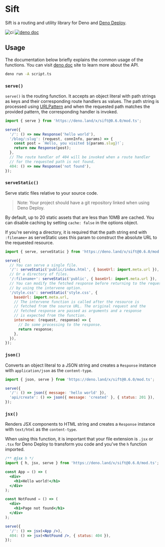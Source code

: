 # Sift

Sift is a routing and utility library for Deno and
[Deno Deploy](https://deno.com/deploy).

![ci](https://github.com/satyarohith/sift/actions/workflows/ci.yml/badge.svg)
[![deno doc](https://doc.deno.land/badge.svg)](https://doc.deno.land/https/deno.land/x/sift@0.6.0/mod.ts)

## Usage

The documentation below briefly explains the common usage of the functions. You
can visit [deno doc](https://doc.deno.land/https/deno.land/x/sift@0.6.0/mod.ts)
site to learn more about the API.

```sh
deno run -A script.ts
```

### `serve()`

`serve()` is the routing function. It accepts an object literal with path
strings as keys and their corresponding route handlers as values. The path
string is processed using
[URLPattern](https://developer.mozilla.org/en-US/docs/Web/API/URLPattern) and
when the requested path matches the provided pattern, the corresponding handler
is invoked.

```js
import { serve } from 'https://deno.land/x/sift@0.6.0/mod.ts';

serve({
  '/': () => new Response('hello world'),
  '/blog/:slug': (request, connInfo, params) => {
    const post = `Hello, you visited ${params.slug}!`;
    return new Response(post);
  },
  // The route handler of 404 will be invoked when a route handler
  // for the requested path is not found.
  404: () => new Response('not found'),
});
```

### `serveStatic()`

Serve static files relative to your source code.

> Note: Your project should have a git repository linked when using Deno Deploy.

By default, up to 20 static assets that are less than 10MB are cached. You can
disable caching by setting `cache: false` in the options object.

If you're serving a directory, it is required that the path string end with
`:filename+` as serveStatic uses this param to construct the absolute URL to the
requested resource.

```js
import { serve, serveStatic } from 'https://deno.land/x/sift@0.6.0/mod.ts';

serve({
  // You can serve a single file.
  '/': serveStatic('public/index.html', { baseUrl: import.meta.url }),
  // Or a directory of files.
  '/:filename+': serveStatic('public', { baseUrl: import.meta.url }),
  // You can modify the fetched response before returning to the request
  // by using the intervene option.
  '/style.css': serveStatic('style.css', {
    baseUrl: import.meta.url,
    // The intervene function is called after the resource is
    // fetched from the source URL. The original request and the
    // fetched response are passed as arguments and a response
    // is expected from the function.
    intervene: (request, response) => {
      // Do some processing to the response.
      return response;
    },
  }),
});
```

### `json()`

Converts an object literal to a JSON string and creates a `Response` instance
with `application/json` as the `content-type`.

```js
import { json, serve } from 'https://deno.land/x/sift@0.6.0/mod.ts';

serve({
  '/': () => json({ message: 'hello world' }),
  'api/create': () => json({ message: 'created' }, { status: 201 }),
});
```

### `jsx()`

Renders JSX components to HTML string and creates a `Response` instance with
`text/html` as the `content-type`.

When using this function, it is important that your file extension is `.jsx` or
`.tsx` for Deno Deploy to transform you code and you've the `h` function
imported.

```jsx
/** @jsx h */
import { h, jsx, serve } from 'https://deno.land/x/sift@0.6.0/mod.ts';

const App = () => (
  <div>
    <h1>Hello world!</h1>
  </div>
);

const NotFound = () => (
  <div>
    <h1>Page not found</h1>
  </div>
);

serve({
  '/': () => jsx(<App />),
  404: () => jsx(<NotFound />, { status: 404 }),
});
```

